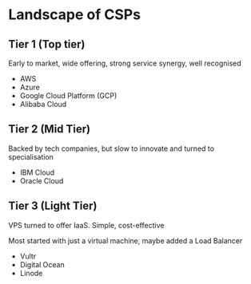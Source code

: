 # Landscape of CSPs

## Tier 1 (Top tier)

Early to market, wide offering, strong service synergy, well recognised

- AWS
- Azure
- Google Cloud Platform (GCP)
- Alibaba Cloud

## Tier 2 (Mid Tier)

Backed by tech companies, but slow to innovate and turned to specialisation

- IBM Cloud
- Oracle Cloud

## Tier 3 (Light Tier)

VPS turned to offer IaaS. Simple, cost-effective

Most started with just a virtual machine, maybe added a Load Balancer

- Vultr
- Digital Ocean
- Linode